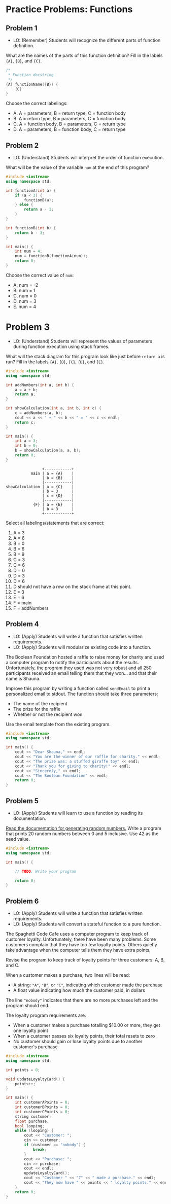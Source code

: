 # Practice Problems: Functions

## Problem 1

- LO: (Remember) Students will recognize the different parts of function definition.

What are the names of the parts of this function definition? Fill in the labels `{A}`, `{B}`, and `{C}`.

```cpp
/*
 * Function docstring
 */
{A} functionName({B}) {
    {C}
}
```

Choose the correct labelings:

- A. A = parameters, B = return type, C = function body
- B. A = return type, B = parameters, C = function body
- C. A = function body, B = parameters, C = return type
- D. A = parameters, B = function body, C = return type

## Problem 2

- LO: (Understand) Students will interpret the order of function execution.

What will be the value of the variable `num` at the end of this program?

```cpp
#include <iostream>
using namespace std;

int functionA(int a) {
    if (a < 3) {
        functionB(a);
    } else {
        return a - 1;
    }
}

int functionB(int b) {
    return b - 3;
}

int main() {
    int num = 4;
    num = functionB(functionA(num));
    return 0;
}
```

Choose the correct value of `num`:

- A. num = -2
- B. num = 1
- C. num = 0
- D. num = 3
- E. num = 4

# Problem 3

- LO: (Understand) Students will represent the values of parameters during function execution using stack frames.

What will the stack diagram for this program look like just before `return a` is run? Fill in the labels `{A}`, `{B}`, `{C}`, `{D}`, and `{E}`.

```cpp
#include <iostream>
using namespace std;

int addNumbers(int a, int b) {
    a = a + b;
    return a;
}

int showCalculation(int a, int b, int c) {
    c = addNumbers(a, b);
    cout << a << " + " << b << " = " << c << endl;
    return c;
}

int main() {
    int a = 3;
    int b = 0;
    b = showCalculation(a, a, b);
    return 0;
}
```

```
                +------------+
           main | a = {A}    |
                | b = {B}    |
                |------------|
showCalculation | a = {C}    |
                | b = 3      |
                | c = {D}    |
                |------------|
            {F} | a = {E}    |
                | b = 3      |
                +------------+
```

Select all labelings/statements that are correct:

1. A = 3
2. A = 6
3. B = 0
4. B = 6
5. B = 9
6. C = 3
7. C = 6
8. D = 0
9. D = 3
10. D = 6
11. D should not have a row on the stack frame at this point.
12. E = 3
13. E = 6
14. F = main
15. F = addNumbers


## Problem 4

- LO: (Apply) Students will write a function that satisfies written requirements.
- LO: (Apply) Students will modularize existing code into a function.

The Boolean Foundation hosted a raffle to raise money for charity and used a computer program to notify the participants about the results. Unfortunately, the program they used was not very robust and all 250 participants received an email telling them that they won... and that their name is Shauna.

Improve this program by writing a function called `sendEmail` to print a personalized email to stdout. The function should take three parameters:

- The name of the recipient
- The prize for the raffle
- Whether or not the recipient won

Use the email template from the existing program.

```cpp
#include <iostream>
using namespace std;

int main() {
    cout << "Dear Shauna," << endl;
    cout << "You are the winner of our raffle for charity." << endl;
    cout << "The prize was: a stuffed giraffe toy" << endl;
    cout << "Thank you for giving to charity!" << endl;
    cout << "Sincerely," << endl;
    cout << "The Boolean Foundation" << endl;
    return 0;
}
```

## Problem 5

- LO: (Apply) Students will learn to use a function by reading its documentation.

[Read the documentation for generating random numbers.](http://www.cplusplus.com/reference/cstdlib/rand/) Write a program that prints 20 random numbers between 0 and 5 inclusive. Use 42 as the seed value.

```cpp
#include <iostream>
using namespace std;

int main() {

    // TODO: Write your program 

    return 0;
}
```

## Problem 6

- LO: (Apply) Students will write a function that satisfies written requirements.
- LO: (Apply) Students will convert a stateful function to a pure function.

The Spaghetti Code Cafe uses a computer program to keep track of customer loyalty. Unfortunately, there have been many problems. Some customers complain that they have too few loyalty points. Others quietly take advantage when the computer tells them they have extra points.

Revise the program to keep track of loyalty points for three customers: A, B, and C.

When a customer makes a purchase, two lines will be read:

- A string: `"A"`, `"B"`, or `"C"`, indicating which customer made the purchase
- A float value indicating how much the customer paid, in dollars

The line `"nobody"` indicates that there are no more purchases left and the program should end.

The loyalty program requirements are:

- When a customer makes a purchase totalling $10.00 or more, they get one loyalty point
- When a customer passes six loyalty points, their total resets to zero
- No customer should gain or lose loyalty points due to another customer's purchase

```cpp
#include <iostream>
using namespace std;

int points = 0;

void updateLoyaltyCard() {
    points++;
}

int main() {
    int customerAPoints = 0;
    int customerBPoints = 0;
    int customerCPoints = 0;
    string customer;
    float purchase;
    bool looping;
    while (looping) {
        cout << "Customer: ";
        cin >> customer;
        if (customer == "nobody") {
            break;
        }
        cout << "Purchase: ";
        cin >> purchase;
        cout << endl;
        updateLoyaltyCard();
        cout << "Customer " << "?" << " made a purchase." << endl;
        cout << "They now have " << points << " loyalty points." << endl;
    }
    return 0;
}
```
